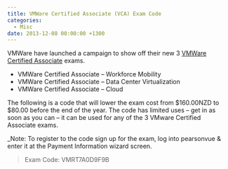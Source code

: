 ```yaml
---
title: VMWare Certified Associate (VCA) Exam Code
categories:
  - Misc
date: 2013-12-08 00:00:00 +1300
---
```


VMWare have launched a campaign to show off their new 3 [VMWare Certified Associate](http://mylearn.vmware.com/portals/certification/) exams.

* VMWare Certified Associate – Workforce Mobility
* VMWare Certified Associate – Data Center Virtualization
* VMWare Certified Associate – Cloud

The following is a code that will lower the exam cost from $160.00NZD to $80.00 before the end of the year. The code has limited uses – get in as soon as you can – it can be used for any of the 3 VMware Certified Associate exams.

_Note: To register to the code sign up for the exam, log into pearsonvue & enter it at the Payment Information wizard screen.

>Exam Code: VMRT7A0D9F9B
